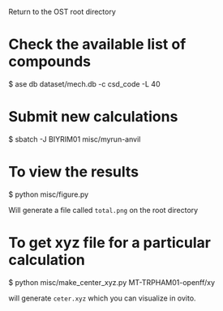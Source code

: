 Return to the OST root directory 

# Check the available list of compounds 

$ ase db dataset/mech.db -c csd_code -L 40

# Submit new calculations
$ sbatch -J BIYRIM01 misc/myrun-anvil

# To view the results
$ python misc/figure.py

Will generate a file called `total.png` on the root directory

# To get xyz file for a particular calculation
$ python misc/make_center_xyz.py MT-TRPHAM01-openff/xy

will generate `ceter.xyz` which you can visualize in ovito.
